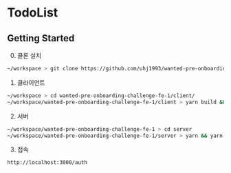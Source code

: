 # TodoList

## Getting Started

0. 클론 설치
```bash
~/workspace > git clone https://github.com/uhj1993/wanted-pre-onboarding-challenge-fe-1.git
```

1. 클라이언트

```bash
~/workspace > cd wanted-pre-onboarding-challenge-fe-1/client/
~/workspace/wanted-pre-onboarding-challenge-fe-1/client > yarn build && yarn start
```

2. 서버

```bash 
~/workspace/wanted-pre-onboarding-challenge-fe-1 > cd server
~/workspace/wanted-pre-onboarding-challenge-fe-1/server > yarn && yarn start # http://localhost:8080
```

3. 접속
```
http://localhost:3000/auth
```

